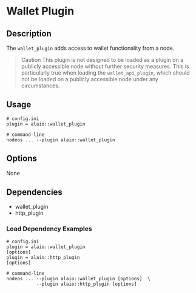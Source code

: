 # Wallet Plugin

## Description

The `wallet_plugin` adds access to wallet functionality from a node.

> Caution   This plugin is not designed to be loaded as a plugin on a publicly accessible node without further security measures. This is particularly true when loading the `wallet_api_plugin`, which should not be loaded on a publicly accessible node under any circumstances.

## Usage

```
# config.ini
plugin = alaio::wallet_plugin

# command-line
nodeos ... --plugin alaio::wallet_plugin
```

## Options

None

## Dependencies

* wallet_plugin
* http_plugin

### **Load Dependency Examples**

```
# config.ini
plugin = alaio::wallet_plugin
[options]
plugin = alaio::http_plugin
[options]

# command-line
nodeos ... --plugin alaio::wallet_plugin [options]  \
           --plugin alaio::http_plugin [options]
```